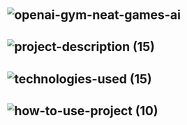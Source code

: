 <!-- Project Name -->
# ![openai-gym-neat-games-ai](https://user-images.githubusercontent.com/95453430/164316726-ccdf6cd1-9477-4fa5-8a4f-46bb593f051e.svg)

<!-- Project Images -->

<!-- Project Description -->
# ![project-description (15)](https://user-images.githubusercontent.com/95453430/164316736-e7d901d6-8fbc-4fca-9d62-2d3124986ff5.svg)

<!-- Project Tech-Stack -->
# ![technologies-used (15)](https://user-images.githubusercontent.com/95453430/164316742-1e6675db-1d60-42f2-b566-abed44c9aae8.svg)

<!-- How To Use Project -->
# ![how-to-use-project (10)](https://user-images.githubusercontent.com/95453430/164316747-f096ecad-cdad-40dd-8184-6dd486ec46c7.svg)
